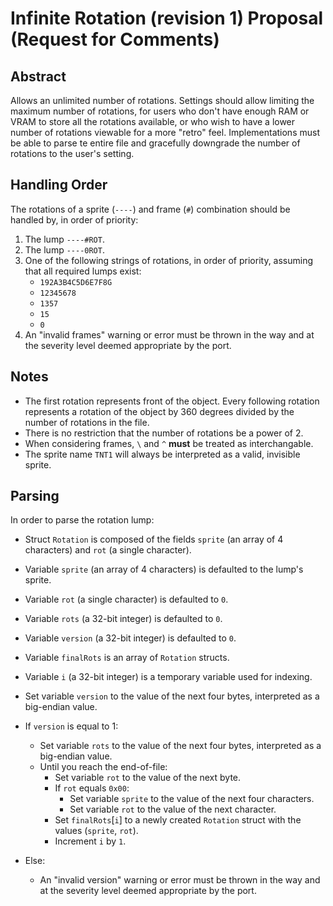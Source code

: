 # Infinite Rotation (revision 1) Proposal (Request for Comments)

## Abstract

Allows an unlimited number of rotations. Settings should allow limiting the maximum number of rotations, for users who don't have enough RAM or VRAM to store all the rotations available, or who wish to have a lower number of rotations viewable for a more "retro" feel. Implementations must be able to parse te entire file and gracefully downgrade the number of rotations to the user's setting.

## Handling Order

The rotations of a sprite (`----`) and frame (`#`) combination should be handled by, in order of priority:
1. The lump `----#ROT`.
2. The lump `----0ROT`.
3. One of the following strings of rotations, in order of priority, assuming that all required lumps exist:
	* `192A3B4C5D6E7F8G`
	* `12345678`
	* `1357`
	* `15`
	* `0`
4. An "invalid frames" warning or error must be thrown in the way and at the severity level deemed appropriate by the port.

## Notes

* The first rotation represents front of the object. Every following rotation represents a rotation of the object by 360 degrees divided by the number of rotations in the file.
* There is no restriction that the number of rotations be a power of 2.
* When considering frames, `\` and `^` **must** be treated as interchangable.
* The sprite name `TNT1` will always be interpreted as a valid, invisible sprite.

## Parsing

In order to parse the rotation lump:
* Struct `Rotation` is composed of the fields `sprite` (an array of 4 characters) and `rot` (a single character).
* Variable `sprite` (an array of 4 characters) is defaulted to the lump's sprite.
* Variable `rot` (a single character) is defaulted to `0`.
* Variable `rots` (a 32-bit integer) is defaulted to `0`.
* Variable `version` (a 32-bit integer) is defaulted to `0`.
* Variable `finalRots` is an array of `Rotation` structs.
* Variable `i` (a 32-bit integer) is a temporary variable used for indexing.

* Set variable `version` to the value of the next four bytes, interpreted as a big-endian value.
* If `version` is equal to 1:
	* Set variable `rots` to the value of the next four bytes, interpreted as a big-endian value.
	* Until you reach the end-of-file:
		* Set variable `rot` to the value of the next byte.
		* If `rot` equals `0x00`:
			* Set variable `sprite` to the value of the next four characters.
			* Set variable `rot` to the value of the next character.
		* Set `finalRots`[`i`] to a newly created `Rotation` struct with the values (`sprite`, `rot`).
		* Increment `i` by `1`.
* Else:
	* An "invalid version" warning or error must be thrown in the way and at the severity level deemed appropriate by the port.
